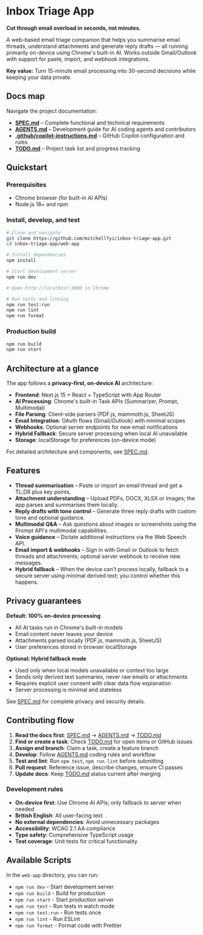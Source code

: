 # Inbox Triage App

**Cut through email overload in seconds, not minutes.**

A web-based email triage companion that helps you summarise email threads, understand attachments and generate reply drafts — all running primarily on-device using Chrome's built-in AI. Works outside Gmail/Outlook with support for paste, import, and webhook integrations.

**Key value:** Turn 15-minute email processing into 30-second decisions while keeping your data private.

## Docs map

Navigate the project documentation:

- **[SPEC.md](SPEC.md)** – Complete functional and technical requirements
- **[AGENTS.md](AGENTS.md)** – Development guide for AI coding agents and contributors  
- **[.github/copilot-instructions.md](.github/copilot-instructions.md)** – GitHub Copilot configuration and rules
- **[TODO.md](TODO.md)** – Project task list and progress tracking

## Quickstart

### Prerequisites
- Chrome browser (for built-in AI APIs)
- Node.js 18+ and npm

### Install, develop, and test
```bash
# Clone and navigate
git clone https://github.com/mitchellfyi/inbox-triage-app.git
cd inbox-triage-app/web-app

# Install dependencies
npm install

# Start development server
npm run dev

# Open http://localhost:3000 in Chrome

# Run tests and linting
npm run test:run
npm run lint
npm run format
```

### Production build
```bash
npm run build
npm run start
```

## Architecture at a glance

The app follows a **privacy-first, on-device AI** architecture:

- **Frontend**: Next.js 15 + React + TypeScript with App Router
- **AI Processing**: Chrome's built-in Task APIs (Summarizer, Prompt, Multimodal)
- **File Parsing**: Client-side parsers (PDF.js, mammoth.js, SheetJS)
- **Email Integration**: OAuth flows (Gmail/Outlook) with minimal scopes
- **Webhooks**: Optional server endpoints for new email notifications
- **Hybrid Fallback**: Secure server processing when local AI unavailable
- **Storage**: localStorage for preferences (on-device mode)

For detailed architecture and components, see [SPEC.md](SPEC.md).

## Features

- **Thread summarisation** – Paste or import an email thread and get a TL;DR plus key points.
- **Attachment understanding** – Upload PDFs, DOCX, XLSX or images; the app parses and summarises them locally.
- **Reply drafts with tone control** – Generate three reply drafts with custom tone and optional guidance.
- **Multimodal Q&A** – Ask questions about images or screenshots using the Prompt API's multimodal capabilities.
- **Voice guidance** – Dictate additional instructions via the Web Speech API.
- **Email import & webhooks** – Sign in with Gmail or Outlook to fetch threads and attachments; optional server webhook to receive new messages.
- **Hybrid fallback** – When the device can't process locally, fallback to a secure server using minimal derived text; you control whether this happens.

## Privacy guarantees

**Default: 100% on-device processing**
- All AI tasks run in Chrome's built-in models
- Email content never leaves your device
- Attachments parsed locally (PDF.js, mammoth.js, SheetJS)
- User preferences stored in browser localStorage

**Optional: Hybrid fallback mode**
- Used only when local models unavailable or context too large
- Sends only derived text summaries, never raw emails or attachments
- Requires explicit user consent with clear data flow explanation
- Server processing is minimal and stateless

See [SPEC.md](SPEC.md) for complete privacy and security details.

## Contributing flow

1. **Read the docs first**: [SPEC.md](SPEC.md) → [AGENTS.md](AGENTS.md) → [TODO.md](TODO.md)
2. **Find or create a task**: Check [TODO.md](TODO.md) for open items or GitHub issues
3. **Assign and branch**: Claim a task, create a feature branch
4. **Develop**: Follow [AGENTS.md](AGENTS.md) coding rules and workflow
5. **Test and lint**: Run `npm test`, `npm run lint` before submitting
6. **Pull request**: Reference issue, describe changes, ensure CI passes
7. **Update docs**: Keep [TODO.md](TODO.md) status current after merging

### Development rules
- **On-device first**: Use Chrome AI APIs; only fallback to server when needed
- **British English**: All user-facing text
- **No external dependencies**: Avoid unnecessary packages
- **Accessibility**: WCAG 2.1 AA compliance
- **Type safety**: Comprehensive TypeScript usage
- **Test coverage**: Unit tests for critical functionality

## Available Scripts

In the `web-app` directory, you can run:

- `npm run dev` - Start development server
- `npm run build` - Build for production  
- `npm run start` - Start production server
- `npm run test` - Run tests in watch mode
- `npm run test:run` - Run tests once
- `npm run lint` - Run ESLint
- `npm run format` - Format code with Prettier